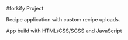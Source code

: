 #forkify Project

Recipe application with custom recipe uploads.

App build with HTML/CSS/SCSS and JavaScript
